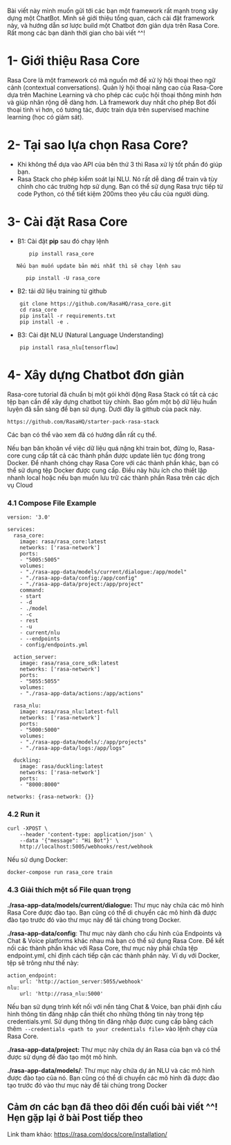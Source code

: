 Bài viết này mình muốn gửi tới các bạn một framework rất mạnh trong xây dựng một ChatBot. Mình sẽ giới thiệu tổng quan, cách cài đặt framework này, và hướng dẫn sơ lược build một Chatbot đơn giản dựa trên Rasa Core. Rất mong các bạn dành thời gian cho bài viết ^^!

# 1- Giới thiệu Rasa Core
   Rasa Core là một framework có mã nguồn mở để xử lý hội thoại theo ngữ cảnh (contextual conversations). Quản lý hội thoại nâng cao của Rasa-Core dựa trên Machine Learning và cho phép các cuộc hội thoại thông minh hơn và giúp nhân rộng dễ dàng hơn. Là framework duy nhất cho phép Bot đối thoại tinh vi hơn, có tương tác, được train dựa trên supervised machine learning (học có giám sát).

# 2- Tại sao lựa chọn Rasa Core?

- Khi không thể dựa vào API của bên thứ 3 thì Rasa xử lý tốt phần đó giúp bạn.
- Rasa Stack cho phép kiểm soát lại NLU. Nó rất dễ dàng để train và tùy chỉnh cho các trường hợp sử dụng. Bạn có thể sử dụng Rasa trực tiếp từ code Python, có thể tiết kiệm 200ms theo yêu cầu của người dùng.

# 3- Cài đặt Rasa Core 
- B1: Cài đặt **pip** sau đó chạy lệnh
```
       pip install rasa_core
```
       Nếu bạn muốn update bản mới nhất thì sẽ chạy lệnh sau
```
      pip install -U rasa_core
```
- B2: tải dữ liệu training từ github 
```
    git clone https://github.com/RasaHQ/rasa_core.git
    cd rasa_core
    pip install -r requirements.txt
    pip install -e .
```
- B3: Cài đặt NLU (Natural Language Understanding)
```
    pip install rasa_nlu[tensorflow]
```
# 4- Xây dựng Chatbot đơn giản
   Rasa-core tutorial đã chuẩn bị một gói khởi động Rasa Stack có tất cả các tệp bạn cần để xây dựng chatbot tùy chỉnh. Bao gồm một bộ dữ liệu huấn luyện đã sẵn sàng để bạn sử dụng. Dưới đây là github của pack này.
```
https://github.com/RasaHQ/starter-pack-rasa-stack
```
   Các bạn có thể vào xem đã có hướng dẫn rất cụ thể.

   Nếu bạn băn khoăn về việc dữ liệu quá nặng khi train bot, đừng lo, Rasa-core cung cấp tất cả các thành phần được update liên tục đóng trong Docker. Để nhanh chóng chạy Rasa Core với các thành phần khác, bạn có thể sử dụng tệp Docker được cung cấp. Điều này hữu ích cho thiết lập nhanh local hoặc nếu bạn muốn lưu trữ các thành phần Rasa trên các dịch vụ Cloud

### 4.1 Compose File Example
```
version: '3.0'

services:
  rasa_core:
    image: rasa/rasa_core:latest
    networks: ['rasa-network']
    ports:
    - "5005:5005"
    volumes:
    - "./rasa-app-data/models/current/dialogue:/app/model"
    - "./rasa-app-data/config:/app/config"
    - "./rasa-app-data/project:/app/project"
    command:
    - start
    - -d
    - ./model
    - -c
    - rest
    - -u
    - current/nlu
    - --endpoints
    - config/endpoints.yml

  action_server:
    image: rasa/rasa_core_sdk:latest
    networks: ['rasa-network']
    ports:
    - "5055:5055"
    volumes:
    - "./rasa-app-data/actions:/app/actions"

  rasa_nlu:
    image: rasa/rasa_nlu:latest-full
    networks: ['rasa-network']
    ports:
    - "5000:5000"
    volumes:
    - "./rasa-app-data/models/:/app/projects"
    - "./rasa-app-data/logs:/app/logs"

  duckling:
    image: rasa/duckling:latest
    networks: ['rasa-network']
    ports:
    - "8000:8000"

networks: {rasa-network: {}}
```
### 4.2 Run it
```
curl -XPOST \
    --header 'content-type: application/json' \
    --data '{"message": "Hi Bot"}' \
    http://localhost:5005/webhooks/rest/webhook

```

Nếu sử dụng Docker:
```
docker-compose run rasa_core train
```
### 4.3 Giải thích một số File quan trọng

**./rasa-app-data/models/current/dialogue:** Thư mục này chứa các mô hình Rasa Core được đào tạo. Bạn cũng có thể di chuyển các mô hình đã được đào tạo trước đó vào thư mục này để tải chúng trong Docker.

**./rasa-app-data/config**: Thư mục này dành cho cấu hình của Endpoints và Chat & Voice platforms khác nhau mà bạn có thể sử dụng Rasa Core.
Để kết nối các thành phần khác với Rasa Core, thư mục này phải chứa tệp endpoint.yml, chỉ định cách tiếp cận các thành phần này. Ví dụ với Docker, tệp sẽ trông như thế này:
```
action_endpoint:
    url: 'http://action_server:5055/webhook'
nlu:
    url: 'http://rasa_nlu:5000'
```
Nếu bạn sử dụng trình kết nối với nền tảng Chat & Voice, bạn phải định cấu hình thông tin đăng nhập cần thiết cho những thông tin này trong tệp credentials.yml. Sử dụng thông tin đăng nhập được cung cấp bằng cách thêm` --credentials <path to your credentials file>` vào lệnh chạy của Rasa Core.

**./rasa-app-data/project:**  Thư mục này chứa dự án Rasa của bạn và có thể được sử dụng để đào tạo một mô hình.

**./rasa-app-data/models/**:  Thư mục này chứa dự án NLU và các mô hình được đào tạo của nó. Bạn cũng có thể di chuyển các mô hình đã được đào tạo trước đó vào thư mục này để tải chúng trong Docker


## Cảm ơn các bạn đã theo dõi đến cuối bài viết ^^! Hẹn gặp lại ở bài Post tiếp theo

Link tham khảo: https://rasa.com/docs/core/installation/